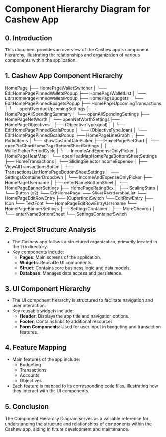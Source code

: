 # Component Hierarchy Diagram for Cashew App

## 0. Introduction

This document provides an overview of the Cashew app's component hierarchy, illustrating the relationships and organization of various components within the application.

## 1. Cashew App Component Hierarchy

HomePage
├── HomePageWalletSwitcher
│   └── EditHomePagePinnedWalletsPopup
├── HomePageWalletList
│   └── EditHomePagePinnedWalletsPopup
├── HomePageBudgets
│   └── EditHomePagePinnedBudgetsPopup
├── HomePageUpcomingTransactions
│   └── openOverdueUpcomingSettings
├── HomePageAllSpendingSummary
│   └── openAllSpendingSettings
├── HomePageNetWorth
│   └── openNetWorthSettings
├── HomePageObjectives
│   ├── (ObjectiveType.goal)
│   │   └── EditHomePagePinnedGoalsPopup
│   └── (ObjectiveType.loan)
│       └── EditHomePagePinnedGoalsPopup
├── HomePageLineGraph
│   ├── RadioItems
│   └── showCustomDatePicker
├── HomePagePieChart
│   └── openPieChartHomePageBottomSheetSettings
│       ├── WalletPickerPeriodCycle
│       └── IncomeAndExpenseOnlyPicker
├── HomePageHeatMap
│   └── openHeatMapHomePageBottomSheetSettings
├── HomeTransactions
│   ├── SlidingSelectorIncomeExpense
│   ├── ViewAllTransactionsButton
│   └── TransactionsListHomePageBottomSheetSettings
│       ├── SettingsContainerDropdown
│       └── IncomeAndExpenseOnlyPicker
├── HomePageUsername
│   ├── enterNameBottomSheet
│   └── HomePageBannerSettings
├── HomePageRatingBox
│   ├── ScalingStars
│   └── Button (x2)
└── EditHomePage
    └── SliverReorderableList
        └── HomePageEditRowEntry
            ├── (Cupertino)Switch
            └── EditRowEntry
                ├── Icon
                └── TextFont
    └── HomePageEditRowEntryUsername
        └── HomePageBannerSettings
            ├── SettingsContainer
            │   ├── MoreChevron
            │   └── enterNameBottomSheet
            └── SettingsContainerSwitch

## 2. Project Structure Analysis

- The Cashew app follows a structured organization, primarily located in the `lib` directory.
- Key components include:
  - **Pages**: Main screens of the application.
  - **Widgets**: Reusable UI components.
  - **Struct**: Contains core business logic and data models.
  - **Database**: Manages data access and persistence.

## 3. UI Component Hierarchy

- The UI component hierarchy is structured to facilitate navigation and user interaction.
- Key reusable widgets include:
  - **Header**: Displays the app title and navigation options.
  - **Footer**: Contains links to additional resources.
  - **Form Components**: Used for user input in budgeting and transaction features.

## 4. Feature Mapping

- Main features of the app include:
  - Budgeting
  - Transactions
  - Accounts
  - Objectives
- Each feature is mapped to its corresponding code files, illustrating how they interact with the UI components.

## 5. Conclusion

The Component Hierarchy Diagram serves as a valuable reference for understanding the structure and relationships of components within the Cashew app, aiding in future development and maintenance.
